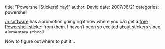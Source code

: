 
title: "Powershell Stickers! Yay!"
author: David
date: 2007/06/21
categories: powershell

[/n software](http://www.nsoftware.com/) has a promotion going right now where you can get a [free Powershell sticker](http://www.nsoftware.com/powershell/promo/) from them. I haven't been so excited about stickers since elementary school! 

Now to figure out where to put it...

